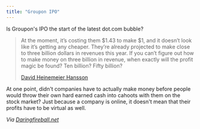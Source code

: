 ```yaml
---
title: "Groupon IPO"
---
```

<p>Is Groupon's IPO the start of the latest dot.com bubble?</p>
<blockquote><p>At the moment, it’s costing them $1.43 to make $1, and it doesn’t look like it’s getting any cheaper. They’re already projected to make close to three billion dollars in revenues this year. If you can’t figure out how to make money on three billion in revenue, when exactly will the profit magic be found? Ten billion? Fifty billion?</p>
<p><a href="http://shortlogic.tumblr.com/post/6142108636/groupon-ipo-pass-on-this-deal">David Heinemeier Hansson</a></p></blockquote>
<p>At one point, didn't companies have to actually make money before people would throw their own hard earned cash into cahoots with them on the stock market? Just because a company is online, it doesn't mean that their profits have to be virtual as well.</p>
<p><em>Via <a href="http://daringfireball.net/linked/2011/06/03/dhh-groupon">Daringfireball.net</a></em></p>
